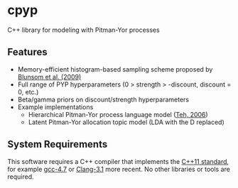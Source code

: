 cpyp
====

C++ library for modeling with Pitman-Yor processes

## Features
- Memory-efficient histogram-based sampling scheme proposed by [Blunsom et al. (2009)](http://www.clg.ox.ac.uk/blunsom/pubs/blunsom-acl09-short.pdf)
- Full range of PYP hyperparameters (0 > strength > -discount, discount = 0, etc.)
- Beta/gamma priors on discount/strength hyperparameters
- Example implementations
    - Hierarchical Pitman-Yor process language model ([Teh, 2006](http://acl.ldc.upenn.edu/P/P06/P06-1124.pdf))
    - Latent Pitman-Yor allocation topic model (LDA with the D replaced)

## System Requirements
This software requires a C++ compiler that implements the [C++11 standard](http://en.wikipedia.org/wiki/C%2B%2B11), for example [gcc-4.7](http://gcc.gnu.org/) or [Clang-3.1](http://clang.llvm.org/) more recent. No other libraries or tools are required.

